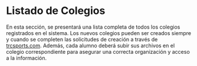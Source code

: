 # Listado de Colegios

En esta sección, se presentará una lista completa de todos los colegios registrados en el sistema. Los nuevos colegios pueden ser creados siempre y cuando se completen las solicitudes de creación a través de [trcsports.com](https://trcsports.com). Además, cada alumno deberá subir sus archivos en el colegio correspondiente para asegurar una correcta organización y acceso a la información.
